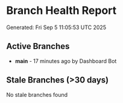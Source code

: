 # Branch Health Report
Generated: Fri Sep  5 11:05:53 UTC 2025

## Active Branches
- **main** - 17 minutes ago by Dashboard Bot

## Stale Branches (>30 days)
No stale branches found
